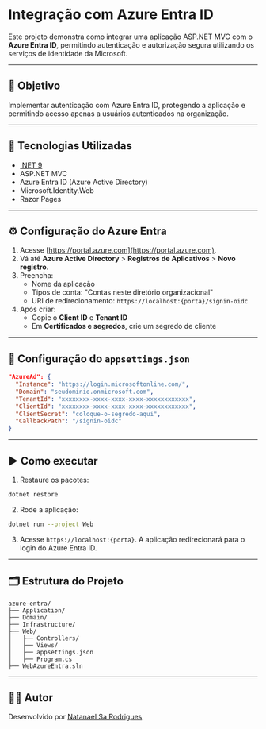
# Integração com Azure Entra ID

Este projeto demonstra como integrar uma aplicação ASP.NET MVC com o **Azure Entra ID**, permitindo autenticação e autorização segura utilizando os serviços de identidade da Microsoft.

---

## 📌 Objetivo

Implementar autenticação com Azure Entra ID, protegendo a aplicação e permitindo acesso apenas a usuários autenticados na organização.

---

## 🚀 Tecnologias Utilizadas

- [.NET 9](https://dotnet.microsoft.com/)
- ASP.NET MVC
- Azure Entra ID (Azure Active Directory)
- Microsoft.Identity.Web
- Razor Pages

---

## ⚙️ Configuração do Azure Entra

1. Acesse [https://portal.azure.com](https://portal.azure.com).
2. Vá até **Azure Active Directory** > **Registros de Aplicativos** > **Novo registro**.
3. Preencha:
   - Nome da aplicação
   - Tipos de conta: "Contas neste diretório organizacional"
   - URI de redirecionamento: `https://localhost:{porta}/signin-oidc`
4. Após criar:
   - Copie o **Client ID** e **Tenant ID**
   - Em **Certificados e segredos**, crie um segredo de cliente

---

## 🔧 Configuração do `appsettings.json`

```json
"AzureAd": {
  "Instance": "https://login.microsoftonline.com/",
  "Domain": "seudominio.onmicrosoft.com",
  "TenantId": "xxxxxxxx-xxxx-xxxx-xxxx-xxxxxxxxxxxx",
  "ClientId": "xxxxxxxx-xxxx-xxxx-xxxx-xxxxxxxxxxxx",
  "ClientSecret": "coloque-o-segredo-aqui",
  "CallbackPath": "/signin-oidc"
}
```

---

## ▶️ Como executar

1. Restaure os pacotes:

```bash
dotnet restore
```

2. Rode a aplicação:

```bash
dotnet run --project Web
```

3. Acesse `https://localhost:{porta}`. A aplicação redirecionará para o login do Azure Entra ID.

---

## 🗂 Estrutura do Projeto

```
azure-entra/
├── Application/
├── Domain/
├── Infrastructure/
├── Web/
│   ├── Controllers/
│   ├── Views/
│   ├── appsettings.json
│   ├── Program.cs
├── WebAzureEntra.sln
```

---

## 🙋‍♂️ Autor

Desenvolvido por [Natanael Sa Rodrigues](https://github.com/natansa)
